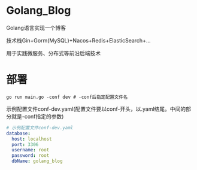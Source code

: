 # Golang_Blog

Golang语言实现一个博客

技术栈Gin+Gorm(MySQL)+Nacos+Redis+ElasticSearch+...

用于实践微服务、分布式等前沿后端技术

# 部署

```shell
go run main.go -conf dev # -conf后指定配置文件名
```

示例配置文件conf-dev.yaml(配置文件要以conf-开头，以.yaml结尾。中间的部分就是-conf指定的参数)

```yaml
# 示例配置文件conf-dev.yaml
database:
  host: localhost
  port: 3306
  username: root
  password: root
  dbName: golang_blog
```


